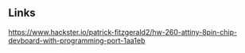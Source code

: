 ## Links

https://www.hackster.io/patrick-fitzgerald2/hw-260-attiny-8pin-chip-devboard-with-programming-port-1aa1eb
